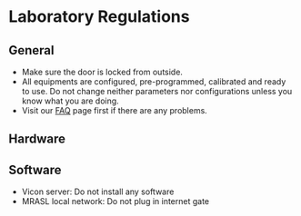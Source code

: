 # Laboratory Regulations

## General
* Make sure the door is locked from outside.
* All equipments are configured, pre-programmed, calibrated and ready to use. Do not change neither parameters nor configurations unless you know what you are doing.
* Visit our [FAQ](/faq.md) page first if there are any problems.

## Hardware

## Software
* Vicon server: Do not install any software
* MRASL local network: Do not plug in internet gate
